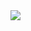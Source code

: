 <img src="https://img.shields.io/badge/sagemath-3333FF?style=flat-square&logo=html5&logoColor=white"/>
